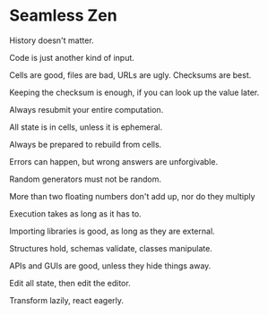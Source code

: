 Seamless Zen
============

History doesn't matter.

Code is just another kind of input.

Cells are good, files are bad, URLs are ugly. Checksums are best.

Keeping the checksum is enough, if you can look up the value later.

Always resubmit your entire computation.

All state is in cells, unless it is ephemeral.

Always be prepared to rebuild from cells.

Errors can happen, but wrong answers are unforgivable.

Random generators must not be random.

More than two floating numbers don't add up, nor do they multiply

Execution takes as long as it has to.

Importing libraries is good, as long as they are external.

Structures hold, schemas validate, classes manipulate.

APIs and GUIs are good, unless they hide things away.

Edit all state, then edit the editor.

Transform lazily, react eagerly.
